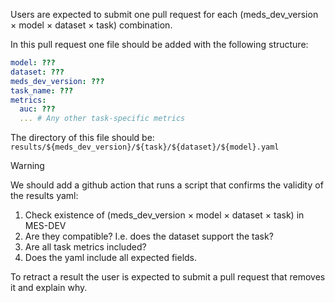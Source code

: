 Users are expected to submit one pull request for each (meds_dev_version $\times$ model $\times$ dataset $\times$ task) combination.

In this pull request one file should be added with the following structure:

```yaml
model: ???
dataset: ???
meds_dev_version: ???
task_name: ???
metrics:
  auc: ???
  ... # Any other task-specific metrics
```
The directory of this file should be: `results/${meds_dev_version}/${task}/${dataset}/${model}.yaml`

> [!Warning]
> We should add a github action that runs a script that confirms the validity of the results yaml:
> 1. Check existence of (meds_dev_version $\times$ model $\times$ dataset $\times$ task) in MES-DEV
> 2. Are they compatible? I.e. does the dataset support the task?
> 3. Are all task metrics included?
> 4. Does the yaml include all expected fields.


To retract a result the user is expected to submit a pull request that removes it and explain why.
